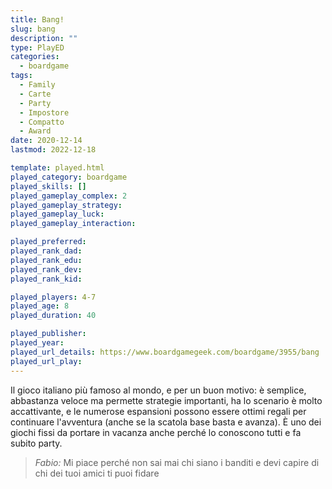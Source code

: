 ```yaml
---
title: Bang!
slug: bang
description: ""
type: PlayED
categories:
  - boardgame
tags:
  - Family
  - Carte
  - Party
  - Impostore
  - Compatto
  - Award
date: 2020-12-14
lastmod: 2022-12-18

template: played.html
played_category: boardgame
played_skills: []
played_gameplay_complex: 2
played_gameplay_strategy:
played_gameplay_luck:
played_gameplay_interaction:

played_preferred:
played_rank_dad: 
played_rank_edu:
played_rank_dev:
played_rank_kid: 

played_players: 4-7
played_age: 8
played_duration: 40

played_publisher: 
played_year: 
played_url_details: https://www.boardgamegeek.com/boardgame/3955/bang
played_url_play: 
---
```


Il gioco italiano più famoso al mondo, e per un buon motivo: è semplice, abbastanza veloce ma permette strategie importanti, ha lo scenario è molto accattivante, e le numerose espansioni possono essere ottimi regali per continuare l'avventura (anche se la scatola base basta e avanza).
È uno dei giochi fissi da portare in vacanza anche perché lo conoscono tutti e fa subito party.

> *Fabio:*
> Mi piace perché non sai mai chi siano i banditi e devi capire di chi dei tuoi amici ti puoi fidare



